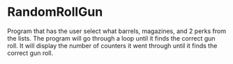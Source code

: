 # RandomRollGun
Program that has the user select what barrels, magazines, and 2 perks from the lists.
The program will go through a loop until it finds the correct gun roll.
It will display the number of counters it went through until it finds the correct gun roll.
